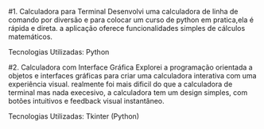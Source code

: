 #1. Calculadora para Terminal
Desenvolvi uma calculadora de linha de comando por diversão e para colocar um curso de python em pratica,ela é rápida e direta.
a aplicação oferece funcionalidades simples de cálculos matemáticos.

Tecnologias Utilizadas:
Python



#2. Calculadora com Interface Gráfica
Explorei a programação orientada a objetos e interfaces gráficas para criar uma calculadora interativa com uma experiência visual.
realmente foi mais dificil do que a calculadora de terminal mas nada execesivo, a calculadora tem um design simples, com botões intuitivos e feedback visual instantâneo. 

Tecnologias Utilizadas:
Tkinter (Python)
